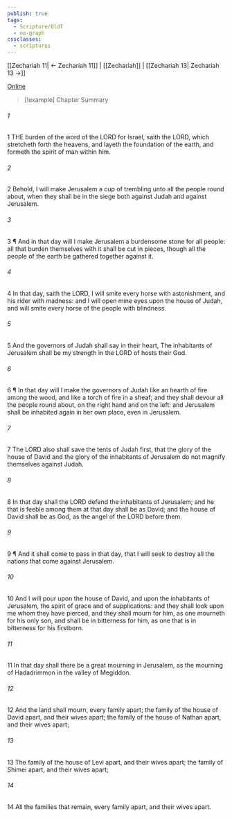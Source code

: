 ```yaml
---
publish: true
tags:
  - Scripture/OldT
  - no-graph
cssclasses:
  - scriptures
---
```

[[Zechariah 11| ← Zechariah 11]] | [[Zechariah]] | [[Zechariah 13| Zechariah 13 →]]

[Online](https://churchofjesuschrist.org/study/scriptures/ot/zech/12?lang=eng)

>[!example] Chapter Summary
>
###### 1
1 THE burden of the word of the LORD for Israel, saith the LORD, which stretcheth forth the heavens, and layeth the foundation of the earth, and formeth the spirit of man within him.
###### 2
2 Behold, I will make Jerusalem a cup of trembling unto all the people round about, when they shall be in the siege both against Judah and against Jerusalem.
###### 3
3 ¶ And in that day will I make Jerusalem a burdensome stone for all people: all that burden themselves with it shall be cut in pieces, though all the people of the earth be gathered together against it.
###### 4
4 In that day, saith the LORD, I will smite every horse with astonishment, and his rider with madness: and I will open mine eyes upon the house of Judah, and will smite every horse of the people with blindness.
###### 5
5 And the governors of Judah shall say in their heart, The inhabitants of Jerusalem shall be my strength in the LORD of hosts their God.
###### 6
6 ¶ In that day will I make the governors of Judah like an hearth of fire among the wood, and like a torch of fire in a sheaf; and they shall devour all the people round about, on the right hand and on the left: and Jerusalem shall be inhabited again in her own place, even in Jerusalem.
###### 7
7 The LORD also shall save the tents of Judah first, that the glory of the house of David and the glory of the inhabitants of Jerusalem do not magnify themselves against Judah.
###### 8
8 In that day shall the LORD defend the inhabitants of Jerusalem; and he that is feeble among them at that day shall be as David; and the house of David shall be as God, as the angel of the LORD before them.
###### 9
9 ¶ And it shall come to pass in that day, that I will seek to destroy all the nations that come against Jerusalem.
###### 10
10 And I will pour upon the house of David, and upon the inhabitants of Jerusalem, the spirit of grace and of supplications: and they shall look upon me whom they have pierced, and they shall mourn for him, as one mourneth for his only son, and shall be in bitterness for him, as one that is in bitterness for his firstborn.
###### 11
11 In that day shall there be a great mourning in Jerusalem, as the mourning of Hadadrimmon in the valley of Megiddon.
###### 12
12 And the land shall mourn, every family apart; the family of the house of David apart, and their wives apart; the family of the house of Nathan apart, and their wives apart;
###### 13
13 The family of the house of Levi apart, and their wives apart; the family of Shimei apart, and their wives apart;
###### 14
14 All the families that remain, every family apart, and their wives apart.



